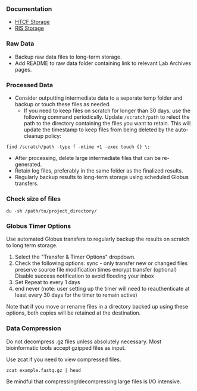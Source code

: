 ### Documentation
- [HTCF Storage](https://htcf.github.io/docs/storage/)
- [RIS Storage](https://docs.ris.wustl.edu/doc/storage/03_storage.html#designing-a-storage-layout)

### Raw Data
- Backup raw data files to long-term storage.
- Add README to raw data folder containing link to relevant Lab Archives pages.

### Processed Data
- Consider outputting intermediate data to a seperate temp folder and backup or touch these files as needed.
  - If you need to keep files on scratch for longer than 30 days, use the following command periodically. Update `/scratch/path` to relect the path to the directory containing the files you want to retain. This will update the timestamp to keep files from being deleted by the auto-cleanup policy:
```
find /scratch/path -type f -mtime +1 -exec touch {} \;
```
- After processing, delete large intermediate files that can be re-generated. 
- Retain log files, preferably in the same folder as the finalized results.
- Regularly backup results to long-term storage using scheduled Globus transfers.

### Check size of files
```
du -sh /path/to/project_directory/
```

### Globus Timer Options

Use automated Globus transfers to regularly backup the results on scratch to long term storage.

1. Select the "Transfer & Timer Options" dropdown.
2. Check the following options:
   sync - only transfer new or changed files
   preserve source file modification times
   encrypt transfer
   (optional) Disable success notification to avoid flooding your inbox
3. Set Repeat to every 1 days
4. end never (note: user setting up the timer will need to reauthenticate at least every 30 days for the timer to remain active)

Note that if you move or rename files in a directory backed up using these options, both copies will be retained at the destination. 

### Data Compression
Do not decompress .gz files unless absolutely necessary. Most bioinformatic tools accept gzipped files as input.

Use zcat if you need to view compressed files.
```
zcat example.fastq.gz | head
```

Be mindful that compressing/decompressing large files is I/O intensive.


